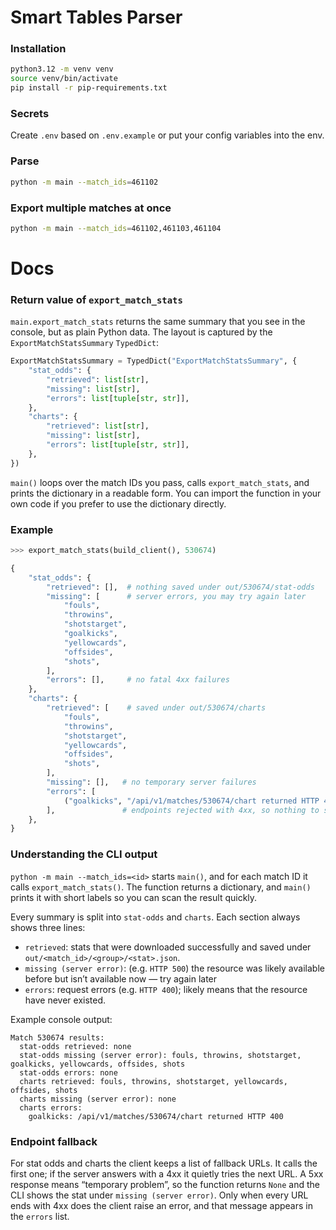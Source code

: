 # Smart Tables Parser

### Installation


```bash
python3.12 -m venv venv
source venv/bin/activate
pip install -r pip-requirements.txt
```

### Secrets

Create `.env` based on `.env.example` or put your config variables into the env.

### Parse

```bash
python -m main --match_ids=461102
```

### Export multiple matches at once

```bash
python -m main --match_ids=461102,461103,461104
```

# Docs

### Return value of `export_match_stats`

`main.export_match_stats` returns the same summary that you see in the console, but as plain Python data. The layout is captured by the `ExportMatchStatsSummary` `TypedDict`:

```python
ExportMatchStatsSummary = TypedDict("ExportMatchStatsSummary", {
    "stat_odds": {
        "retrieved": list[str],
        "missing": list[str],
        "errors": list[tuple[str, str]],
    },
    "charts": {
        "retrieved": list[str],
        "missing": list[str],
        "errors": list[tuple[str, str]],
    },
})
```

`main()` loops over the match IDs you pass, calls `export_match_stats`, and prints the dictionary in a readable form. You can import the function in your own code if you prefer to use the dictionary directly.


### Example

```python
>>> export_match_stats(build_client(), 530674)

{
    "stat_odds": {
        "retrieved": [],  # nothing saved under out/530674/stat-odds
        "missing": [      # server errors, you may try again later
            "fouls",
            "throwins",
            "shotstarget",
            "goalkicks",
            "yellowcards",
            "offsides",
            "shots",
        ],  
        "errors": [],     # no fatal 4xx failures
    },
    "charts": {
        "retrieved": [    # saved under out/530674/charts
            "fouls",
            "throwins",
            "shotstarget",
            "yellowcards",
            "offsides",
            "shots",
        ],  
        "missing": [],   # no temporary server failures
        "errors": [
            ("goalkicks", "/api/v1/matches/530674/chart returned HTTP 400"),
        ],               # endpoints rejected with 4xx, so nothing to save
    },
}
```

### Understanding the CLI output

`python -m main --match_ids=<id>` starts `main()`, and for each match ID it calls `export_match_stats()`. The function returns a dictionary, and `main()` prints it with short labels so you can scan the result quickly.

Every summary is split into `stat-odds` and `charts`. Each section always shows three lines:

- `retrieved`: stats that were downloaded successfully and saved under `out/<match_id>/<group>/<stat>.json`.
- `missing (server error)`: (e.g. `HTTP 500`) the resource was likely available before but isn’t available now — try again later
- `errors`: request errors (e.g. `HTTP 400`); likely means that the resource have never existed.

Example console output:

```text
Match 530674 results:
  stat-odds retrieved: none
  stat-odds missing (server error): fouls, throwins, shotstarget, goalkicks, yellowcards, offsides, shots
  stat-odds errors: none
  charts retrieved: fouls, throwins, shotstarget, yellowcards, offsides, shots
  charts missing (server error): none
  charts errors:
    goalkicks: /api/v1/matches/530674/chart returned HTTP 400
```



### Endpoint fallback

For stat odds and charts the client keeps a list of fallback URLs. It calls the first one; if the server answers with a 4xx it quietly tries the next URL. A 5xx response means “temporary problem”, so the function returns `None` and the CLI shows the stat under `missing (server error)`. Only when every URL ends with 4xx does the client raise an error, and that message appears in the `errors` list.
